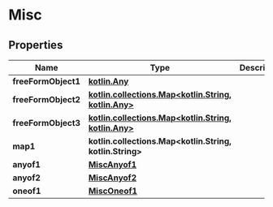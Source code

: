 
# Misc

## Properties
| Name | Type | Description | Notes |
| ------------ | ------------- | ------------- | ------------- |
| **freeFormObject1** | [**kotlin.Any**](.md) |  |  [optional] |
| **freeFormObject2** | [**kotlin.collections.Map&lt;kotlin.String, kotlin.Any&gt;**](kotlin.Any.md) |  |  [optional] |
| **freeFormObject3** | [**kotlin.collections.Map&lt;kotlin.String, kotlin.Any&gt;**](kotlin.Any.md) |  |  [optional] |
| **map1** | **kotlin.collections.Map&lt;kotlin.String, kotlin.String&gt;** |  |  [optional] |
| **anyof1** | [**MiscAnyof1**](MiscAnyof1.md) |  |  [optional] |
| **anyof2** | [**MiscAnyof2**](MiscAnyof2.md) |  |  [optional] |
| **oneof1** | [**MiscOneof1**](MiscOneof1.md) |  |  [optional] |



